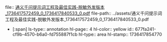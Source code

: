 file:: [通义千问提示词工程及最佳实践-脱敏外发版本_1736417572459_0_1736417840533_0.pdf](../assets/通义千问提示词工程及最佳实践-脱敏外发版本_1736417572459_0_1736417840533_0.pdf)
file-path:: ../assets/通义千问提示词工程及最佳实践-脱敏外发版本_1736417572459_0_1736417840533_0.pdf

- [:span]
  ls-type:: annotation
  hl-page:: 4
  hl-color:: yellow
  id:: 677fa241-cf9b-4570-b6a0-fd755887f1cb
  hl-type:: area
  hl-stamp:: 1736417854770